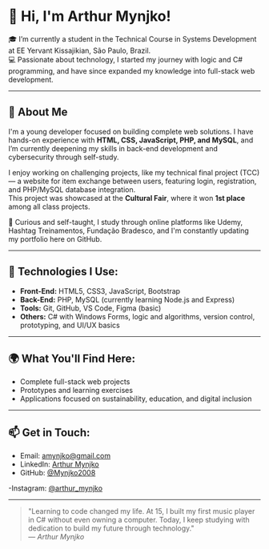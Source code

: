# 👋 Hi, I'm Arthur Mynjko!

🎓 I’m currently a student in the Technical Course in Systems Development at EE Yervant Kissajikian, São Paulo, Brazil.  
💻 Passionate about technology, I started my journey with logic and C# programming, and have since expanded my knowledge into full-stack web development.

---

## 🚀 About Me

I'm a young developer focused on building complete web solutions. I have hands-on experience with **HTML, CSS, JavaScript, PHP, and MySQL**, and I’m currently deepening my skills in back-end development and cybersecurity through self-study.  

I enjoy working on challenging projects, like my technical final project (TCC) — a website for item exchange between users, featuring login, registration, and PHP/MySQL database integration.  
This project was showcased at the **Cultural Fair**, where it won **1st place** among all class projects.

🧠 Curious and self-taught, I study through online platforms like Udemy, Hashtag Treinamentos, Fundação Bradesco, and I'm constantly updating my portfolio here on GitHub.

---

## 🧰 Technologies I Use:

- **Front-End:** HTML5, CSS3, JavaScript, Bootstrap  
- **Back-End:** PHP, MySQL (currently learning Node.js and Express)  
- **Tools:** Git, GitHub, VS Code, Figma (basic)  
- **Others:** C# with Windows Forms, logic and algorithms, version control, prototyping, and UI/UX basics

---

## 🌍 What You'll Find Here:

- Complete full-stack web projects  
- Prototypes and learning exercises  
- Applications focused on sustainability, education, and digital inclusion  

---

## 📫 Get in Touch:

- Email: amynjko@gmail.com  
- LinkedIn: [Arthur Mynjko](https://www.linkedin.com/in/arthur-mynjko-985b482b3/)  
- GitHub: [@Mynjko2008](https://github.com/Mynjko2008)

-Instagram: [@arthur_mynjko](https://www.instagram.com/arthur_mynjko/)

---

> "Learning to code changed my life. At 15, I built my first music player in C# without even owning a computer. Today, I keep studying with dedication to build my future through technology."  
— *Arthur Mynjko*


